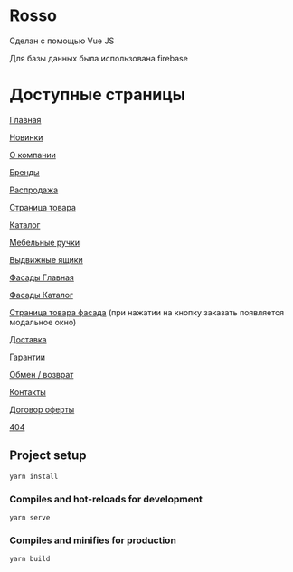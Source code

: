 # Rosso

Сделан с помощью Vue JS

Для базы данных была использована firebase

# Доступные страницы
[Главная](https://rosso-app.web.app)

[Новинки](https://rosso-app.web.app/novelties)

[О компании](https://rosso-app.web.app/about)

[Бренды](https://rosso-app.web.app/brands)

[Распродажа](https://rosso-app.web.app/sale)

[Страница товара](https://rosso-app.web.app/product/0KvfFKXIY79Vy5bZN2Eg)

[Каталог](https://rosso-app.web.app/catalog)

[Мебельные ручки](https://rosso-app.web.app/furniture-handles)

[Выдвижные ящики](https://rosso-app.web.app/drawers)

[Фасады Главная](https://rosso-app.web.app/facades)

[Фасады Каталог](https://rosso-app.web.app/facades-catalog)

[Страница товара фасада](https://rosso-app.web.app/facade/IC4F5tw3tUzBb3hBky61) (при нажатии на кнопку заказать появляется модальное окно)

[Доставка](https://rosso-app.web.app/delivery)

[Гарантии](https://rosso-app.web.app/guaranty)

[Обмен / возврат](https://rosso-app.web.app/exchange)

[Контакты](https://rosso-app.web.app/contacts)

[Договор оферты](https://rosso-app.web.app/contract-offer)

[404](https://rosso-app.web.app/f)

## Project setup
```
yarn install
```

### Compiles and hot-reloads for development
```
yarn serve
```

### Compiles and minifies for production
```
yarn build
```
